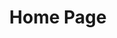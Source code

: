 ---
# Which layout to use
layout: home
# The page title
title: Home Page

## Below the --- you write the page text. Remember, this is Markdown -> https://www.markdownguide.org/cheat-sheet
## Note: the capture areas allow content to be moved to the correct areas in the layout.


section1-heading: GenCC Members
section1: |
  The GenCC organizations maintain resources that provide information pertaining to the validity of gene-disease relationships or curate this information as clinical testing laboratories.

section2-heading: Our Results
section2: |
  <h3>Access GenCC Member Results (Coming Soon!)</h3>
  Work is underway to publicly display gene-disease validity curation results from GenCC member groups.

section3-heading: GenCC Projects

section4-heading: News & Updates


---